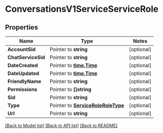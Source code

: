 # ConversationsV1ServiceServiceRole

## Properties
Name | Type | Notes
------------ | ------------- | -------------
**AccountSid** | Pointer to **string** | [optional] 
**ChatServiceSid** | Pointer to **string** | [optional] 
**DateCreated** | Pointer to [**time.Time**](time.Time.md) | [optional] 
**DateUpdated** | Pointer to [**time.Time**](time.Time.md) | [optional] 
**FriendlyName** | Pointer to **string** | [optional] 
**Permissions** | Pointer to **[]string** | [optional] 
**Sid** | Pointer to **string** | [optional] 
**Type** | Pointer to [**ServiceRoleRoleType**](service_role_role_type.md) | [optional] 
**Url** | Pointer to **string** | [optional] 

[[Back to Model list]](../README.md#documentation-for-models) [[Back to API list]](../README.md#documentation-for-api-endpoints) [[Back to README]](../README.md)


